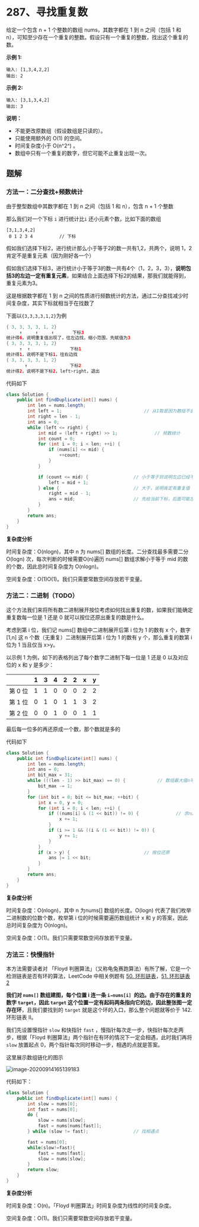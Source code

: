 # 287、寻找重复数

给定一个包含 n + 1 个整数的数组 nums，其数字都在 1 到 n 之间（包括 1 和 n），可知至少存在一个重复的整数。假设只有一个重复的整数，找出这个重复的数。

**示例 1:**

```
输入: [1,3,4,2,2]
输出: 2
```

**示例 2:**

```
输入: [3,1,3,4,2]
输出: 3
```

**说明：**

- 不能更改原数组（假设数组是只读的）。
- 只能使用额外的 O(1) 的空间。
- 时间复杂度小于 O(n^2^) 。
- 数组中只有一个重复的数字，但它可能不止重复出现一次。



## 题解

### 方法一：二分查找+频数统计

由于整型数组中其数字都在 1 到 n 之间（包括 1 和 n），包含 n + 1 个整数

那么我们对一个下标 `i` 进行统计比`i` 还小元素个数，比如下面的数组

```
[3,1,3,4,2]
 0 1 2 3 4			// 下标
```

假如我们选择下标2，进行统计那么小于等于2的数一共有1,2，共两个，说明 1，2 肯定不是重复元素（因为刚好各一个）

假如我们选择下标3，进行统计小于等于3的数一共有4个（1，2，3，3），**说明包括3的左边一定有重复元素**，如果结合上面选择下标2的结果，那我们就能得到，重复元素为3。

这是根据数字都在 1 到 n 之间的性质进行频数统计的方法，通过二分查找减少时间复杂度，其实下标就相当于在找数了

下面以`{3,3,3,3,1,2}`为例

```java
{ 3, 3, 3, 3, 1, 2}
     ↑	   ↑     ↑       下标3
统计得6，说明重复值出现了，往左边找，缩小范围，先赋值为3
{ 3, 3, 3, 3, 1, 2}
  	 ↑  ↑       		下标1        
统计得1，说明不是下标1，往右边找      
{ 3, 3, 3, 3, 1, 2}
  	   ↑       		    下标2    
统计得2，说明不是下标2，left>right，退出  
```

代码如下

```java
class Solution {
    public int findDuplicate(int[] nums) {
        int len = nums.length;
        int left = 1;								// 从1取是因为数组不会有0，有时可以减一次循环次数
        int right = len - 1;
        int ans = 0;
        while (left <= right) {
            int mid = (left + right) >> 1;				// 频数统计
            int count = 0;
            for (int i = 0; i < len; ++i) {
                if (nums[i] <= mid) {
                    ++count;
                }
            }

            if (count <= mid) {					// 小于等于则说明左边已经不存在重复值了
                left = mid + 1;
            } else {							// 大于，说明肯定有重复值
                right = mid - 1;				
                ans = mid;						// 先给当前下标，后面可能左边的都不成立
            }
        }
        return ans;
    }
}
```

**复杂度分析**

时间复杂度：O(nlogn)，其中 n 为 nums[] 数组的长度。二分查找最多需要二分 O(logn) 次，每次判断的时候需要O(n)遍历 nums[] 数组求解小于等于 mid 的数的个数，因此总时间复杂度为 O(nlogn)。

空间复杂度：O(1)O(1)。我们只需要常数空间存放若干变量。



### 方法二：二进制（TODO）

这个方法我们来将所有数二进制展开按位考虑如何找出重复的数，如果我们能确定重复数每一位是 1 还是 0 就可以按位还原出重复的数是什么。

考虑到第 i 位，我们记 nums[] 数组中二进制展开后第 i 位为 1 的数有 x 个，数字 [1,n] 这 n 个数（无重复）二进制展开后第 i 位为 1 的数有 y 个，那么重复的数第 i 位为 1 当且仅当 x>y。

以示例 1 为例，如下的表格列出了每个数字二进制下每一位是 1 还是 0 以及对应位的 x 和 y 是多少：

|         |  1   |  3   |  4   |  2   |  2   |  x   |  y   |
| :-----: | :--: | :--: | :--: | :--: | :--: | :--: | :--: |
| 第 0 位 |  1   |  1   |  0   |  0   |  0   |  2   |  2   |
| 第 1 位 |  0   |  1   |  0   |  1   |  1   |  3   |  2   |
| 第 2 位 |  0   |  0   |  1   |  0   |  0   |  1   |  1   |

最后每一位多的再还原成一个数，那个数就是多的

代码如下

```java
class Solution {
    public int findDuplicate(int[] nums) {
        int len = nums.length;
        int ans = 0;
        int bit_max = 31;
        while (((len - 1) >> bit_max) == 0) {            // 数组最大值n可以右移的最大位数
            bit_max -= 1;
        }
        for (int bit = 0; bit <= bit_max; ++bit) {
            int x = 0, y = 0;
            for (int i = 0; i < len; ++i) {
                if ((nums[i] & (1 << bit)) != 0) {              // 求num[i] 第bit位的1的总数
                    x += 1;
                }
                if (i >= 1 && ((i & (1 << bit)) != 0)) {
                    y += 1;
                }
            }
            if (x > y) {                            // 按位还原
                ans |= 1 << bit;
            }
        }
        return ans;
    }
}
```

**复杂度分析**

时间复杂度：O(nlogn)，其中 n 为nums[] 数组的长度。O(logn) 代表了我们枚举二进制数的位数个数，枚举第 i 位的时候需要遍历数组统计 x 和 y 的答案，因此总时间复杂度为 O(nlogn)。

空间复杂度：O(1)。我们只需要常数空间存放若干变量。



### 方法三：快慢指针

本方法需要读者对 「Floyd 判圈算法」（又称龟兔赛跑算法）有所了解，它是一个检测链表是否有环的算法，LeetCode 中相关例题有 [50. 环形链表](50、环形链表.md)，[51. 环形链表2](51、环形链表2.md)

**我们对 `nums[]` 数组建图，每个位置 i 连一条 `i→nums[i] `的边。由于存在的重复的数字 `target`，因此 `target` 这个位置一定有起码两条指向它的边，因此整张图一定存在环**，且我们要找到的 `target` 就是这个环的入口，那么整个问题就等价于 142. 环形链表 II。

我们先设置慢指针 `slow` 和快指针 `fast` ，慢指针每次走一步，快指针每次走两步，根据「Floyd 判圈算法」两个指针在有环的情况下一定会相遇，此时我们再将 `slow` 放置起点 0，两个指针每次同时移动一步，相遇的点就是答案。

这里展示数组链化的图示

![image-20200914165139183](https://gitee.com/zero049/MyNoteImages/raw/master/image-20200914165139183.png)

代码如下：

```java
class Solution {
    public int findDuplicate(int[] nums) {
        int slow = nums[0];
        int fast = nums[0];
        do {
            slow = nums[slow];
            fast = nums[nums[fast]];
        } while (slow != fast);					// 找相遇点

        fast = nums[0];
        while(slow!=fast){
            fast = nums[fast];
            slow = nums[slow];
        }
        return slow;
    }
}
```

**复杂度分析**

时间复杂度：O(n)。「Floyd 判圈算法」时间复杂度为线性的时间复杂度。

空间复杂度：O(1)。我们只需要常数空间存放若干变量。

